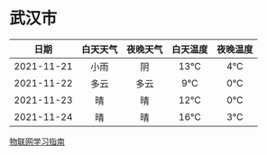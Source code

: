 # 武汉市
|日期|白天天气|夜晚天气|白天温度|夜晚温度|
|:--:|:--:|:--:|:--:|:--:|
|2021-11-21|小雨|阴|13℃|4℃|
|2021-11-22|多云|多云|9℃|0℃|
|2021-11-23|晴|晴|12℃|0℃|
|2021-11-24|晴|晴|16℃|3℃|
 
[物联网学习指南](http://doc.lziqi.top/IoT)

